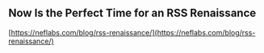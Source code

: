 ## Now Is the Perfect Time for an RSS Renaissance
  
  [https://neflabs.com/blog/rss-renaissance/](https://neflabs.com/blog/rss-renaissance/)